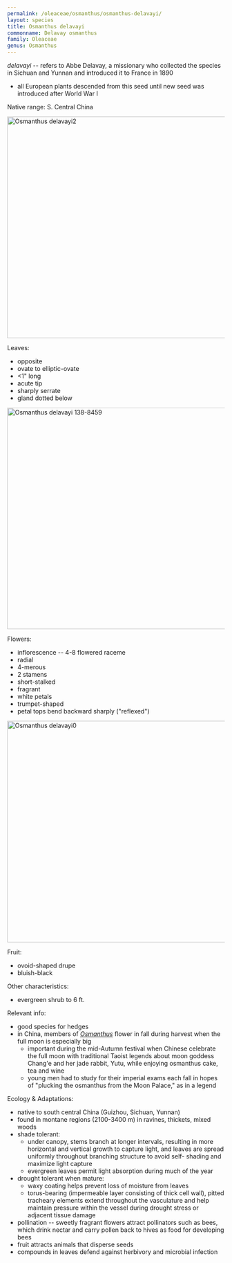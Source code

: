 ```yaml
---
permalink: /oleaceae/osmanthus/osmanthus-delavayi/
layout: species
title: Osmanthus delavayi
commonname: Delavay osmanthus
family: Oleaceae
genus: Osmanthus
---
```


*delavayi* -- refers to Abbe Delavay, a missionary who collected the species in Sichuan and Yunnan and introduced it to France in 1890
  - all European plants descended from this seed until new seed was introduced after World War I

Native range: S. Central China

<a title="Kurt Stüber [1] / CC BY-SA (http://creativecommons.org/licenses/by-sa/3.0/)" href="https://commons.wikimedia.org/wiki/File:Osmanthus_delavayi2.jpg"><img width="512" alt="Osmanthus delavayi2" src="https://upload.wikimedia.org/wikipedia/commons/6/6a/Osmanthus_delavayi2.jpg"></a>

Leaves:
  - opposite
  - ovate to elliptic-ovate
  - <1" long
  - acute tip
  - sharply serrate
  - gland dotted below

<a title="M.S. del, J.N.Fitch, lith. / Public domain" href="https://commons.wikimedia.org/wiki/File:Osmanthus_delavayi_138-8459.jpg"><img width="512" alt="Osmanthus delavayi 138-8459" src="https://upload.wikimedia.org/wikipedia/commons/thumb/3/33/Osmanthus_delavayi_138-8459.jpg/512px-Osmanthus_delavayi_138-8459.jpg"></a>

Flowers:
  - inflorescence -- 4-8 flowered raceme
  - radial
  - 4-merous
  - 2 stamens
  - short-stalked
  - fragrant
  - white petals
  - trumpet-shaped
  - petal tops bend backward sharply ("reflexed")

<a title="Kurt Stüber [1] / CC BY-SA (http://creativecommons.org/licenses/by-sa/3.0/)" href="https://commons.wikimedia.org/wiki/File:Osmanthus_delavayi0.jpg"><img width="512" alt="Osmanthus delavayi0" src="https://upload.wikimedia.org/wikipedia/commons/7/73/Osmanthus_delavayi0.jpg"></a>

Fruit:
  - ovoid-shaped drupe
  - bluish-black

Other characteristics:
  - evergreen shrub to 6 ft.

Relevant info:
  - good species for hedges
  - in China, members of *[Osmanthus](../)* flower in fall during harvest when the full moon is especially big
    - important during the mid-Autumn festival when Chinese celebrate the full moon with traditional Taoist legends about moon goddess Chang'e and her jade rabbit, Yutu, while enjoying osmanthus cake, tea and wine
    - young men had to study for their imperial exams each fall in hopes of "plucking the osmanthus from the Moon Palace," as in a legend

Ecology & Adaptations:
  - native to south central China (Guizhou, Sichuan, Yunnan)
  - found in montane regions (2100-3400 m) in ravines, thickets, mixed woods
  - shade tolerant:
    - under canopy, stems branch at longer intervals, resulting in more horizontal and vertical growth to capture light, and leaves are spread uniformly throughout branching structure to avoid self- shading and maximize light capture
    - evergreen leaves permit light absorption during much of the year
  - drought tolerant when mature:
    - waxy coating helps prevent loss of moisture from leaves
    - torus-bearing (impermeable layer consisting of thick cell wall), pitted tracheary elements extend throughout the vasculature and help maintain pressure within the vessel during drought stress or adjacent tissue damage
  - pollination -- sweetly fragrant flowers attract pollinators such as bees, which drink nectar and carry pollen back to hives as food for developing bees
  - fruit attracts animals that disperse seeds
  - compounds in leaves defend against herbivory and microbial infection
